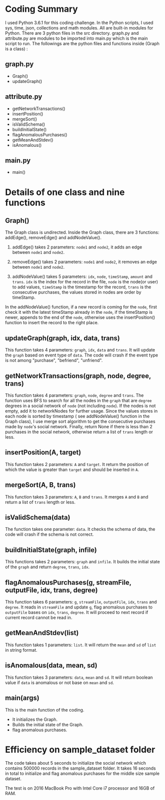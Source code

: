 # Coding Summary

I used Python 3.6.1 for this coding challenge. In the Python scripts, I used sys, time, json, collections and math modules. All are built-in modules for Python.
There are 3 python files in the src directory. graph.py and attribute.py are modules to be imported into main.py which is the main script to run. The followings are the python files and functions inside (Graph is a class) :

## graph.py

* Graph()
* updateGraph()

## attribute.py

* getNetworkTransactions()
* insertPosition()
* mergeSort()
* isValidSchema()
* buildInitialState()
* flagAnomalousPurchases()
* getMeanAndStdev()
* isAnomalous()

## main.py

* main()

# Details of one class and nine functions 

## Graph()

The Graph class is undirected. Inside the Graph class, there are 3 functions: addEdge(), removeEdge() and addNodeValue(). 

1. addEdge() takes 2 parameters: `node1` and `node2`, it adds an edge between `node1` and `node2`.

2. removeEdge() takes 2 parameters: `node1` and `node2`, it removes an edge between `node1` and `node2`.

3. addNodeValue() takes 5 parameters: `idx`, `node`, `timeStamp`, `amount` and `trans`. `idx` is the index for the record in the file, `node` is the node(or user) to add values, `timeStamp` is the timestamp for the record, `trans` is the consecutive purchases, the values stored in nodes are order by timeStamp. 

In the addNodeValue() function, if a new record is coming for the `node`, first check it with the latest timeStamp already in the `node`, if the timeStamp is newer, appends to the end of the `node`, otherwise uses the insertPosition() function to insert the record to the right place.

## updateGraph(graph, idx, data, trans)

This function takes 4 parameters: `graph`, `idx`, `data` and `trans`. It will update the `graph` based on event type of `data`. The code will crash if the event type is not among "purchase", "befriend", "unfriend".

## getNetworkTransactions(graph, node, degree, trans)

This function takes 4 parameters: `graph`, `node`, `degree` and `trans`. The function uses BFS to search for all the nodes in the `graph` that are `degree` degrees in a social network of `node` (not including `node`). 
If the nodes is not empty, add it to networkNodes for further usage. Since the values stores in each node is sorted by timestamp ( see addNodeValue() function in the Graph class), I use merge sort algorithm to get the 
consecutive purchases made by `node`'s social network. Finally, return None if there is less than 2 purchases in the social network, otherwise return a list of `trans` length or less.

## insertPosition(A, target)

This function takes 2 parameters: `A` and `target`. It return the position of which the value is greater than `target` and should be inserted in `A`.

## mergeSort(A, B, trans)

This function takes 3 parameters: `A`, `B` and `trans`. It merges `A` and `B` and return a list of `trans` length or less.

## isValidSchema(data)

The function takes one parameter: `data`. It checks the schema of data, the code will crash if the schema is not correct.


## buildInitialState(graph, infile)

This functions takes 2 parameters: `graph` and `infile`. It builds the initial state of the `graph` and return `degree`, `trans`, `idx`.

## flagAnomalousPurchases(g, streamFile, outputFile, idx, trans, degree)

This function takes 6 parameters: `g`, `streamFile`, `outputFile`, `idx`, `trans` and `degree`. It reads in `streamFile` and update `g`, flag anomalous purchases to `outputFile` bases on `idx`, `trans`, `degree`. It will proceed to next record
if current record cannot be read in.

## getMeanAndStdev(list)

This function takes 1 parameters: `list`. It will return the `mean` and `sd` of `list` in string format.

## isAnomalous(data, mean, sd)

This function takes 3 parameters: `data`, `mean` and `sd`. It will return boolean value if `data` is anomalous or not base on `mean` and `sd`.

## main(args)

This is the main function of the coding.

- It initializes the Graph.
- Builds the initial state of the Graph.
- flag anomalous purchases.

# Efficiency on sample_dataset folder

The code takes about 5 seconds to initialize the social network which contains 500000 records in the sample_dataset folder. It takes 16 seconds in total to initialize and flag anomalous purchases for the middle size sample dataset.

The test is on 2016 MacBook Pro with Intel Core i7 processor and 16GB of RAM.